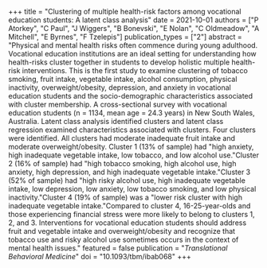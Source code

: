 +++
title = "Clustering of multiple health-risk factors among vocational education students: A latent class analysis"
date = 2021-10-01
authors = ["P Atorkey", "C Paul", "J Wiggers", "B Bonevski", "E Nolan", "C Oldmeadow", "A Mitchell", "E Byrnes", "F Tzelepis"]
publication_types = ["2"]
abstract = "Physical and mental health risks often commence during young adulthood. Vocational education institutions are an ideal setting for understanding how health-risks cluster together in students to develop holistic multiple health-risk interventions. This is the first study to examine clustering of tobacco smoking, fruit intake, vegetable intake, alcohol consumption, physical inactivity, overweight/obesity, depression, and anxiety in vocational education students and the socio-demographic characteristics associated with cluster membership. A cross-sectional survey with vocational education students (n = 1134, mean age = 24.3 years) in New South Wales, Australia. Latent class analysis identified clusters and latent class regression examined characteristics associated with clusters. Four clusters were identified. All clusters had moderate inadequate fruit intake and moderate overweight/obesity. Cluster 1 (13% of sample) had \"high anxiety, high inadequate vegetable intake, low tobacco, and low alcohol use.\"Cluster 2 (16% of sample) had \"high tobacco smoking, high alcohol use, high anxiety, high depression, and high inadequate vegetable intake.\"Cluster 3 (52% of sample) had \"high risky alcohol use, high inadequate vegetable intake, low depression, low anxiety, low tobacco smoking, and low physical inactivity.\"Cluster 4 (19% of sample) was a \"lower risk cluster with high inadequate vegetable intake.\"Compared to cluster 4, 16-25-year-olds and those experiencing financial stress were more likely to belong to clusters 1, 2, and 3. Interventions for vocational education students should address fruit and vegetable intake and overweight/obesity and recognize that tobacco use and risky alcohol use sometimes occurs in the context of mental health issues."
featured = false
publication = "*Translational Behavioral Medicine*"
doi = "10.1093/tbm/ibab068"
+++

